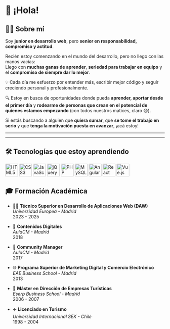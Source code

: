 # 👋 ¡Hola! 

## 👨‍💻 Sobre mí

Soy **junior en desarrollo web**, pero **senior en responsabilidad, compromiso y actitud**.

Recién estoy comenzando en el mundo del desarrollo, pero no llego con las manos vacías:  
Llego con **muchas ganas de aprender**, **seriedad para trabajar en equipo** y el **compromiso de siempre dar lo mejor**.

💡 Cada día me esfuerzo por entender más, escribir mejor código y seguir creciendo personal y profesionalmente.

🔍 Estoy en busca de oportunidades donde pueda **aprender, aportar desde el primer día** y **rodearme de personas que crean en el potencial de quienes estamos empezando** (con todos nuestros matices, claro 😄).

Si estás buscando a alguien que **quiera sumar**, que **se tome el trabajo en serio** y que **tenga la motivación puesta en avanzar**, ¡acá estoy!

---


---

## 🛠️ Tecnologías que estoy aprendiendo

<p align="left">
  <img src="https://cdn.jsdelivr.net/gh/devicons/devicon/icons/html5/html5-original.svg" alt="HTML5" width="40" height="40"/>
  <img src="https://cdn.jsdelivr.net/gh/devicons/devicon/icons/css3/css3-original.svg" alt="CSS3" width="40" height="40"/>
  <img src="https://cdn.jsdelivr.net/gh/devicons/devicon/icons/javascript/javascript-original.svg" alt="JavaScript" width="40" height="40"/>
  <img src="https://cdn.jsdelivr.net/gh/devicons/devicon/icons/jquery/jquery-original.svg" alt="jQuery" width="40" height="40"/>
  <img src="https://cdn.jsdelivr.net/gh/devicons/devicon/icons/php/php-original.svg" alt="PHP" width="40" height="40"/>
  <img src="https://cdn.jsdelivr.net/gh/devicons/devicon/icons/mysql/mysql-original.svg" alt="MySQL" width="40" height="40"/>
  <img src="https://cdn.jsdelivr.net/gh/devicons/devicon/icons/angularjs/angularjs-original.svg" alt="Angular" width="40" height="40"/>
  <img src="https://cdn.jsdelivr.net/gh/devicons/devicon/icons/react/react-original.svg" alt="React" width="40" height="40"/>
  <img src="https://cdn.jsdelivr.net/gh/devicons/devicon/icons/vuejs/vuejs-original.svg" alt="Vue.js" width="40" height="40"/>
</p>


## 🎓 Formación Académica

- 🧑‍💻 **Técnico Superior en Desarrollo de Aplicaciones Web (DAW)**  
  *Universidad Europea - Madrid*  
  2023 - 2025

- 📱 **Contenidos Digitales**  
  *AulaCM - Madrid*  
  2018

- 💬 **Community Manager**  
  *AulaCM - Madrid*  
  2017

- 🌐 **Programa Superior de Marketing Digital y Comercio Electrónico**  
  *EAE Business School - Madrid*  
  2013

- 🧭 **Máster en Dirección de Empresas Turísticas**  
  *Eserp Business School - Madrid*  
  2006 - 2007

- ✈️ **Licenciado en Turismo**  
  *Universidad Internacional SEK - Chile*  
  1998 - 2004
